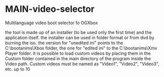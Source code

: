 # MAIN-video-selector
Multilanguage video boot selector fo OGXbox

the tool is made up of an installer (to be used only the first time) and the application itself. 
the installer can be used in folder format or from dvd by burning the iso. the version for "unedited ini" points to the C:\bootanims\Xbox folder, the one for "edited ini" to the C:\bootanims\Xmv Player folder. 
It is possible to load custom videos by placing them in the Custom folder contained in the main directory of the program inside the Video path. 
Custom videos must be named as "Video1", "Video2", "Video3", etc. up to 10
